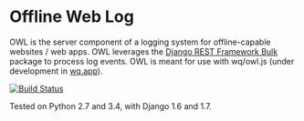 Offline Web Log
==================

OWL is the server component of a logging system for offline-capable websites /
web apps.  OWL leverages the [Django REST Framework Bulk] package to process
log events.  OWL is meant for use with wq/owl.js (under development in [wq.app]).

[![Build Status](https://travis-ci.org/wq/offline-website-logger.png?branch=master)](https://travis-ci.org/wq/offline-web-log) 

Tested on Python 2.7 and 3.4, with Django 1.6 and 1.7.

[Django REST Framework Bulk]: https://github.com/miki725/django-rest-framework-bulk
[wq.app]: https://github.com/wq/wq.app/

